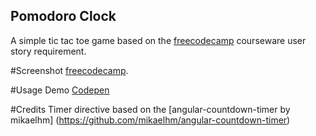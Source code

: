 ## Pomodoro Clock
A simple tic tac toe game based on the   [freecodecamp](https://www.freecodecamp.com/challenges/build-a-tic-tac-toe-game) courseware user story requirement.

#Screenshot
[freecodecamp](https://).

#Usage
Demo [Codepen](http://codepen.io/theslyguy/pen/qqLERp)


#Credits
Timer directive based on the [angular-countdown-timer by mikaelhm] (https://github.com/mikaelhm/angular-countdown-timer)
